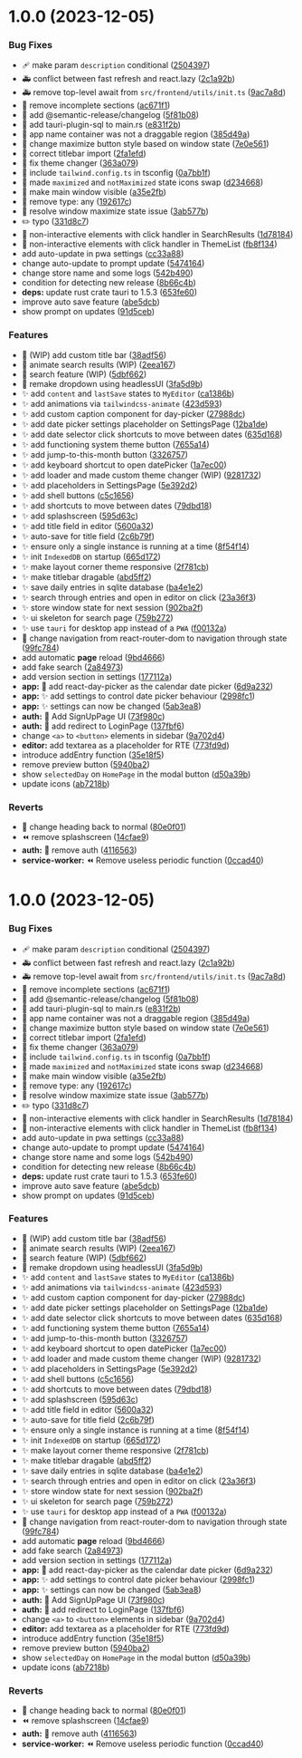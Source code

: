 # 1.0.0 (2023-12-05)


### Bug Fixes

* :adhesive_bandage: make param `description` conditional ([2504397](https://github.com/knownasnaffy/inner-ink/commit/25043976ebfdebe8abb149cafa3f7fff7c5e278d))
* :ambulance: conflict between fast refresh and react.lazy ([2c1a92b](https://github.com/knownasnaffy/inner-ink/commit/2c1a92be4a4f29867ac15e821b8540293d9ec77f))
* :ambulance: remove top-level await from `src/frontend/utils/init.ts` ([9ac7a8d](https://github.com/knownasnaffy/inner-ink/commit/9ac7a8d91e67acd82844e5492677f327b1ccdfc1))
* :art: remove incomplete sections ([ac671f1](https://github.com/knownasnaffy/inner-ink/commit/ac671f1050443203ed4097752dae8ba8fa891c91))
* :bug: add @semantic-release/changelog ([5f81b08](https://github.com/knownasnaffy/inner-ink/commit/5f81b082ab08e22bb6acabe6bc237ef11ce2e9cc))
* :bug: add tauri-plugin-sql to main.rs ([e831f2b](https://github.com/knownasnaffy/inner-ink/commit/e831f2b5dc8f49878e2a07a938dc817d091b1407))
* :bug: app name container was not a draggable region ([385d49a](https://github.com/knownasnaffy/inner-ink/commit/385d49a270b0f648a41539457447ac244b883f18))
* :bug: change maximize button style based on window state ([7e0e561](https://github.com/knownasnaffy/inner-ink/commit/7e0e56146dda64de341fad14f3caab1c299a9818))
* :bug: correct titlebar import ([2fa1efd](https://github.com/knownasnaffy/inner-ink/commit/2fa1efdb18de434341a9f38bef28ebfda4d74ec5))
* :bug: fix theme changer ([363a079](https://github.com/knownasnaffy/inner-ink/commit/363a079581b9a3821503fc77aae318a97ad1b305))
* :bug: include `tailwind.config.ts` in tsconfig ([0a7bb1f](https://github.com/knownasnaffy/inner-ink/commit/0a7bb1fb754d976a95612b1b2227e565463b2555))
* :bug: made `maximized` and `notMaximized` state icons swap ([d234668](https://github.com/knownasnaffy/inner-ink/commit/d234668e3e5162b694f1d2eddc7e98a50f921ab4))
* :bug: make main window visible ([a35e2fb](https://github.com/knownasnaffy/inner-ink/commit/a35e2fb51f4696aaa5494eef53290cc2a2412922))
* :bug: remove type: any ([192617c](https://github.com/knownasnaffy/inner-ink/commit/192617c720c01e640a749cbf292a8b337caa9535))
* :bug: resolve window maximize state issue ([3ab577b](https://github.com/knownasnaffy/inner-ink/commit/3ab577bc6dcec619c5d09dcad3aad33bdb78bb67))
* :pencil2: typo ([331d8c7](https://github.com/knownasnaffy/inner-ink/commit/331d8c7208974f0467b26633d3a992e2569eba2c))
* :rotating_light: non-interactive elements with click handler in SearchResults ([1d78184](https://github.com/knownasnaffy/inner-ink/commit/1d781845c65d58a6c2b81b23857439d9fd3f3736))
* :rotating_light: non-interactive elements with click handler in ThemeList ([fb8f134](https://github.com/knownasnaffy/inner-ink/commit/fb8f134afe416b1f3aadf3d3284ba4c54667f485))
* add auto-update in pwa settings ([cc33a88](https://github.com/knownasnaffy/inner-ink/commit/cc33a88d502f45638250f12b182b0d93706797f9))
* change auto-update to prompt update ([5474164](https://github.com/knownasnaffy/inner-ink/commit/54741647eef040619b2121f4046fa23421c7c832))
* change store name and some logs ([542b490](https://github.com/knownasnaffy/inner-ink/commit/542b4904128a270e3afd3dfdee4b95e6b40f4c7d))
* condition for detecting new release ([8b66c4b](https://github.com/knownasnaffy/inner-ink/commit/8b66c4bb23d634cc640c1003048e568d90c5f1f8))
* **deps:** update rust crate tauri to 1.5.3 ([653fe60](https://github.com/knownasnaffy/inner-ink/commit/653fe60ded304ea2cfdc3e4f5e756b6d17a80a80))
* improve auto save feature ([abe5dcb](https://github.com/knownasnaffy/inner-ink/commit/abe5dcbec0faa3e1444358fe86fd818d6cf83dc7))
* show prompt on updates ([91d5ceb](https://github.com/knownasnaffy/inner-ink/commit/91d5cebfa00fbe48f8cd6b932a1a55b825a373a0))


### Features

* :construction: (WIP) add custom title bar ([38adf56](https://github.com/knownasnaffy/inner-ink/commit/38adf5601769927f4c07f3443bc3eb5c8fa51e22))
* :construction: animate search results (WIP) ([2eea167](https://github.com/knownasnaffy/inner-ink/commit/2eea1678693e5475c0a3f3bdc413e528f88ac320))
* :construction: search feature (WIP) ([5dbf662](https://github.com/knownasnaffy/inner-ink/commit/5dbf6621e4516491ca3a42c3d09732cd701f0286))
* :lipstick: remake dropdown using headlessUI ([3fa5d9b](https://github.com/knownasnaffy/inner-ink/commit/3fa5d9b890a3da413850b783a62f2b48416b09c9))
* :sparkles: add `content` and `lastSave` states to `MyEditor` ([ca1386b](https://github.com/knownasnaffy/inner-ink/commit/ca1386ba84afee678b64355261f85af58d668b30))
* :sparkles: add animations via `tailwindcss-animate` ([423d593](https://github.com/knownasnaffy/inner-ink/commit/423d5934599c0336e12670bf40f073af0917cee7))
* :sparkles: add custom caption component for day-picker ([27988dc](https://github.com/knownasnaffy/inner-ink/commit/27988dc9da8db079cdb4e61051d952f2377e47df))
* :sparkles: add date picker settings placeholder on SettingsPage ([12ba1de](https://github.com/knownasnaffy/inner-ink/commit/12ba1de9e744355231756c9155d95c6c86184bfc))
* :sparkles: add date selector click shortcuts to move between dates ([635d168](https://github.com/knownasnaffy/inner-ink/commit/635d168739c0e5adea13a69ae4a12afd149527df))
* :sparkles: add functioning system theme button ([7655a14](https://github.com/knownasnaffy/inner-ink/commit/7655a148fe0b5cbf41eaa1fcbae3e228426313f3))
* :sparkles: add jump-to-this-month button ([3326757](https://github.com/knownasnaffy/inner-ink/commit/332675734725c5c5a57d565df5e05b722de4f18c))
* :sparkles: add keyboard shortcut to open datePicker ([1a7ec00](https://github.com/knownasnaffy/inner-ink/commit/1a7ec001b1c7a3bb4efc6e33b5c4883a013f6030))
* :sparkles: add loader and made custom theme changer (WIP) ([9281732](https://github.com/knownasnaffy/inner-ink/commit/9281732eb5bb3186e3b8f4fdbd28d77aa86009c0))
* :sparkles: add placeholders in SettingsPage ([5e392d2](https://github.com/knownasnaffy/inner-ink/commit/5e392d2d54415f789382ec09350ae69b9341a3e7))
* :sparkles: add shell buttons ([c5c1656](https://github.com/knownasnaffy/inner-ink/commit/c5c1656239200db51bcf2a6f974b68d501864334))
* :sparkles: add shortcuts to move between dates ([79dbd18](https://github.com/knownasnaffy/inner-ink/commit/79dbd1868a724bb538820c6a2ce8b48c0c2733b1))
* :sparkles: add splashscreen ([595d63c](https://github.com/knownasnaffy/inner-ink/commit/595d63cadcad924d5d38ad433b1d5b21bbef7275))
* :sparkles: add title field in editor ([5600a32](https://github.com/knownasnaffy/inner-ink/commit/5600a32837b84c8db86adc1cbd27097a1d0ba68b))
* :sparkles: auto-save for title field ([2c6b79f](https://github.com/knownasnaffy/inner-ink/commit/2c6b79f67a166ae98379cfe68da3bda0fd69c112))
* :sparkles: ensure only a single instance is running at a time ([8f54f14](https://github.com/knownasnaffy/inner-ink/commit/8f54f1414901fbade6201f970b15592bc9db86a3))
* :sparkles: init `IndexedDB` on startup ([665d172](https://github.com/knownasnaffy/inner-ink/commit/665d172db8bb55ca7005e52468493b76e5765381))
* :sparkles: make layout corner theme responsive ([2f781cb](https://github.com/knownasnaffy/inner-ink/commit/2f781cbdd218a936ec24d934b887b52a8444f572))
* :sparkles: make titlebar dragable ([abd5ff2](https://github.com/knownasnaffy/inner-ink/commit/abd5ff22f23d0bad6e2ebc4d319fc4350cebd8d9))
* :sparkles: save daily entries in sqlite database ([ba4e1e2](https://github.com/knownasnaffy/inner-ink/commit/ba4e1e22ba016c58f49ebcedd1d1dc311c68d12b))
* :sparkles: search through entries and open in editor on click ([23a36f3](https://github.com/knownasnaffy/inner-ink/commit/23a36f3c1cc095f504c64630c04fafed6d22c8d8))
* :sparkles: store window state for next session ([902ba2f](https://github.com/knownasnaffy/inner-ink/commit/902ba2f916900f0974dbfc1b9cb9594aac3eb076))
* :sparkles: ui skeleton for search page ([759b272](https://github.com/knownasnaffy/inner-ink/commit/759b2726befbd313bec010ddf4d57858a9c0a9f8))
* :sparkles: use `tauri` for desktop app instead of a `PWA` ([f00132a](https://github.com/knownasnaffy/inner-ink/commit/f00132ad9ccdff302c78138e4d42d4bd64f8e46d))
* :truck: change navigation from react-router-dom to navigation through state ([99fc784](https://github.com/knownasnaffy/inner-ink/commit/99fc78433600a03cd5fb4f5171b824824ca45d0d))
* add automatic **page** reload ([9bd4666](https://github.com/knownasnaffy/inner-ink/commit/9bd466661efb6602b4784cb8345e4ccccc4a7e1e))
* add fake search ([2a84973](https://github.com/knownasnaffy/inner-ink/commit/2a84973bad487f77d87241d344a78eff4e591145))
* add version section in settings ([177112a](https://github.com/knownasnaffy/inner-ink/commit/177112a229db541cd595fc01a3cfe712eba67701))
* **app:** :construction: add react-day-picker as the calendar date picker ([6d9a232](https://github.com/knownasnaffy/inner-ink/commit/6d9a232c41d848d1005ace67493ee43ea6760197))
* **app:** :sparkles: add settings to control date picker behaviour ([2998fc1](https://github.com/knownasnaffy/inner-ink/commit/2998fc1e6b404b68c7c1f7a7e03dd836dd508fce))
* **app:** :sparkles: settings can now be changed ([5ab3ea8](https://github.com/knownasnaffy/inner-ink/commit/5ab3ea8037ee74239ff8f7917000357597f10c10))
* **auth:** :lipstick: Add SignUpPage UI ([73f980c](https://github.com/knownasnaffy/inner-ink/commit/73f980c496f3518b3d7b5c574102e1153af467c2))
* **auth:** :passport_control: add redirect to LoginPage ([137fbf6](https://github.com/knownasnaffy/inner-ink/commit/137fbf6122f3039d56d9d93512a1ce11204ecf22))
* change `<a>` to `<button>` elements in sidebar ([9a702d4](https://github.com/knownasnaffy/inner-ink/commit/9a702d47e766e0ee51c67cce18c7765c033a44f5))
* **editor:** add textarea as a placeholder for RTE ([773fd9d](https://github.com/knownasnaffy/inner-ink/commit/773fd9dd16fa9a3ec965d5c113083435fbf7483c))
* introduce addEntry function ([35e18f5](https://github.com/knownasnaffy/inner-ink/commit/35e18f5349e1542d2cbaf3c34af2a132ee9ac8fc))
* remove preview button ([5940ba2](https://github.com/knownasnaffy/inner-ink/commit/5940ba248b7c05afb10ba8bd286d226d93247006))
* show `selectedDay` on `HomePage` in the modal button ([d50a39b](https://github.com/knownasnaffy/inner-ink/commit/d50a39bcb5fa4a2f54ec6fde0580cd31f02a8b89))
* update icons ([ab7218b](https://github.com/knownasnaffy/inner-ink/commit/ab7218b1015dff9d1b6bdd2602597d1815935946))


### Reverts

* :lipstick: change heading back to normal ([80e0f01](https://github.com/knownasnaffy/inner-ink/commit/80e0f010d12d25edbe902d0ed1fc323cb97cebbd))
* :rewind: remove splashscreen ([14cfae9](https://github.com/knownasnaffy/inner-ink/commit/14cfae91fc32b24d885a3e18fd0e93ca873aa2de))
* **auth:** :passport_control: remove auth ([4116563](https://github.com/knownasnaffy/inner-ink/commit/41165635ff2bf658e932f9d225cbe1a5db369c80))
* **service-worker:** :rewind: Remove useless periodic function ([0ccad40](https://github.com/knownasnaffy/inner-ink/commit/0ccad4042568a5ae34d0f16b62d0a9675f646e14))

# 1.0.0 (2023-12-05)


### Bug Fixes

* :adhesive_bandage: make param `description` conditional ([2504397](https://github.com/knownasnaffy/inner-ink/commit/25043976ebfdebe8abb149cafa3f7fff7c5e278d))
* :ambulance: conflict between fast refresh and react.lazy ([2c1a92b](https://github.com/knownasnaffy/inner-ink/commit/2c1a92be4a4f29867ac15e821b8540293d9ec77f))
* :ambulance: remove top-level await from `src/frontend/utils/init.ts` ([9ac7a8d](https://github.com/knownasnaffy/inner-ink/commit/9ac7a8d91e67acd82844e5492677f327b1ccdfc1))
* :art: remove incomplete sections ([ac671f1](https://github.com/knownasnaffy/inner-ink/commit/ac671f1050443203ed4097752dae8ba8fa891c91))
* :bug: add @semantic-release/changelog ([5f81b08](https://github.com/knownasnaffy/inner-ink/commit/5f81b082ab08e22bb6acabe6bc237ef11ce2e9cc))
* :bug: add tauri-plugin-sql to main.rs ([e831f2b](https://github.com/knownasnaffy/inner-ink/commit/e831f2b5dc8f49878e2a07a938dc817d091b1407))
* :bug: app name container was not a draggable region ([385d49a](https://github.com/knownasnaffy/inner-ink/commit/385d49a270b0f648a41539457447ac244b883f18))
* :bug: change maximize button style based on window state ([7e0e561](https://github.com/knownasnaffy/inner-ink/commit/7e0e56146dda64de341fad14f3caab1c299a9818))
* :bug: correct titlebar import ([2fa1efd](https://github.com/knownasnaffy/inner-ink/commit/2fa1efdb18de434341a9f38bef28ebfda4d74ec5))
* :bug: fix theme changer ([363a079](https://github.com/knownasnaffy/inner-ink/commit/363a079581b9a3821503fc77aae318a97ad1b305))
* :bug: include `tailwind.config.ts` in tsconfig ([0a7bb1f](https://github.com/knownasnaffy/inner-ink/commit/0a7bb1fb754d976a95612b1b2227e565463b2555))
* :bug: made `maximized` and `notMaximized` state icons swap ([d234668](https://github.com/knownasnaffy/inner-ink/commit/d234668e3e5162b694f1d2eddc7e98a50f921ab4))
* :bug: make main window visible ([a35e2fb](https://github.com/knownasnaffy/inner-ink/commit/a35e2fb51f4696aaa5494eef53290cc2a2412922))
* :bug: remove type: any ([192617c](https://github.com/knownasnaffy/inner-ink/commit/192617c720c01e640a749cbf292a8b337caa9535))
* :bug: resolve window maximize state issue ([3ab577b](https://github.com/knownasnaffy/inner-ink/commit/3ab577bc6dcec619c5d09dcad3aad33bdb78bb67))
* :pencil2: typo ([331d8c7](https://github.com/knownasnaffy/inner-ink/commit/331d8c7208974f0467b26633d3a992e2569eba2c))
* :rotating_light: non-interactive elements with click handler in SearchResults ([1d78184](https://github.com/knownasnaffy/inner-ink/commit/1d781845c65d58a6c2b81b23857439d9fd3f3736))
* :rotating_light: non-interactive elements with click handler in ThemeList ([fb8f134](https://github.com/knownasnaffy/inner-ink/commit/fb8f134afe416b1f3aadf3d3284ba4c54667f485))
* add auto-update in pwa settings ([cc33a88](https://github.com/knownasnaffy/inner-ink/commit/cc33a88d502f45638250f12b182b0d93706797f9))
* change auto-update to prompt update ([5474164](https://github.com/knownasnaffy/inner-ink/commit/54741647eef040619b2121f4046fa23421c7c832))
* change store name and some logs ([542b490](https://github.com/knownasnaffy/inner-ink/commit/542b4904128a270e3afd3dfdee4b95e6b40f4c7d))
* condition for detecting new release ([8b66c4b](https://github.com/knownasnaffy/inner-ink/commit/8b66c4bb23d634cc640c1003048e568d90c5f1f8))
* **deps:** update rust crate tauri to 1.5.3 ([653fe60](https://github.com/knownasnaffy/inner-ink/commit/653fe60ded304ea2cfdc3e4f5e756b6d17a80a80))
* improve auto save feature ([abe5dcb](https://github.com/knownasnaffy/inner-ink/commit/abe5dcbec0faa3e1444358fe86fd818d6cf83dc7))
* show prompt on updates ([91d5ceb](https://github.com/knownasnaffy/inner-ink/commit/91d5cebfa00fbe48f8cd6b932a1a55b825a373a0))


### Features

* :construction: (WIP) add custom title bar ([38adf56](https://github.com/knownasnaffy/inner-ink/commit/38adf5601769927f4c07f3443bc3eb5c8fa51e22))
* :construction: animate search results (WIP) ([2eea167](https://github.com/knownasnaffy/inner-ink/commit/2eea1678693e5475c0a3f3bdc413e528f88ac320))
* :construction: search feature (WIP) ([5dbf662](https://github.com/knownasnaffy/inner-ink/commit/5dbf6621e4516491ca3a42c3d09732cd701f0286))
* :lipstick: remake dropdown using headlessUI ([3fa5d9b](https://github.com/knownasnaffy/inner-ink/commit/3fa5d9b890a3da413850b783a62f2b48416b09c9))
* :sparkles: add `content` and `lastSave` states to `MyEditor` ([ca1386b](https://github.com/knownasnaffy/inner-ink/commit/ca1386ba84afee678b64355261f85af58d668b30))
* :sparkles: add animations via `tailwindcss-animate` ([423d593](https://github.com/knownasnaffy/inner-ink/commit/423d5934599c0336e12670bf40f073af0917cee7))
* :sparkles: add custom caption component for day-picker ([27988dc](https://github.com/knownasnaffy/inner-ink/commit/27988dc9da8db079cdb4e61051d952f2377e47df))
* :sparkles: add date picker settings placeholder on SettingsPage ([12ba1de](https://github.com/knownasnaffy/inner-ink/commit/12ba1de9e744355231756c9155d95c6c86184bfc))
* :sparkles: add date selector click shortcuts to move between dates ([635d168](https://github.com/knownasnaffy/inner-ink/commit/635d168739c0e5adea13a69ae4a12afd149527df))
* :sparkles: add functioning system theme button ([7655a14](https://github.com/knownasnaffy/inner-ink/commit/7655a148fe0b5cbf41eaa1fcbae3e228426313f3))
* :sparkles: add jump-to-this-month button ([3326757](https://github.com/knownasnaffy/inner-ink/commit/332675734725c5c5a57d565df5e05b722de4f18c))
* :sparkles: add keyboard shortcut to open datePicker ([1a7ec00](https://github.com/knownasnaffy/inner-ink/commit/1a7ec001b1c7a3bb4efc6e33b5c4883a013f6030))
* :sparkles: add loader and made custom theme changer (WIP) ([9281732](https://github.com/knownasnaffy/inner-ink/commit/9281732eb5bb3186e3b8f4fdbd28d77aa86009c0))
* :sparkles: add placeholders in SettingsPage ([5e392d2](https://github.com/knownasnaffy/inner-ink/commit/5e392d2d54415f789382ec09350ae69b9341a3e7))
* :sparkles: add shell buttons ([c5c1656](https://github.com/knownasnaffy/inner-ink/commit/c5c1656239200db51bcf2a6f974b68d501864334))
* :sparkles: add shortcuts to move between dates ([79dbd18](https://github.com/knownasnaffy/inner-ink/commit/79dbd1868a724bb538820c6a2ce8b48c0c2733b1))
* :sparkles: add splashscreen ([595d63c](https://github.com/knownasnaffy/inner-ink/commit/595d63cadcad924d5d38ad433b1d5b21bbef7275))
* :sparkles: add title field in editor ([5600a32](https://github.com/knownasnaffy/inner-ink/commit/5600a32837b84c8db86adc1cbd27097a1d0ba68b))
* :sparkles: auto-save for title field ([2c6b79f](https://github.com/knownasnaffy/inner-ink/commit/2c6b79f67a166ae98379cfe68da3bda0fd69c112))
* :sparkles: ensure only a single instance is running at a time ([8f54f14](https://github.com/knownasnaffy/inner-ink/commit/8f54f1414901fbade6201f970b15592bc9db86a3))
* :sparkles: init `IndexedDB` on startup ([665d172](https://github.com/knownasnaffy/inner-ink/commit/665d172db8bb55ca7005e52468493b76e5765381))
* :sparkles: make layout corner theme responsive ([2f781cb](https://github.com/knownasnaffy/inner-ink/commit/2f781cbdd218a936ec24d934b887b52a8444f572))
* :sparkles: make titlebar dragable ([abd5ff2](https://github.com/knownasnaffy/inner-ink/commit/abd5ff22f23d0bad6e2ebc4d319fc4350cebd8d9))
* :sparkles: save daily entries in sqlite database ([ba4e1e2](https://github.com/knownasnaffy/inner-ink/commit/ba4e1e22ba016c58f49ebcedd1d1dc311c68d12b))
* :sparkles: search through entries and open in editor on click ([23a36f3](https://github.com/knownasnaffy/inner-ink/commit/23a36f3c1cc095f504c64630c04fafed6d22c8d8))
* :sparkles: store window state for next session ([902ba2f](https://github.com/knownasnaffy/inner-ink/commit/902ba2f916900f0974dbfc1b9cb9594aac3eb076))
* :sparkles: ui skeleton for search page ([759b272](https://github.com/knownasnaffy/inner-ink/commit/759b2726befbd313bec010ddf4d57858a9c0a9f8))
* :sparkles: use `tauri` for desktop app instead of a `PWA` ([f00132a](https://github.com/knownasnaffy/inner-ink/commit/f00132ad9ccdff302c78138e4d42d4bd64f8e46d))
* :truck: change navigation from react-router-dom to navigation through state ([99fc784](https://github.com/knownasnaffy/inner-ink/commit/99fc78433600a03cd5fb4f5171b824824ca45d0d))
* add automatic **page** reload ([9bd4666](https://github.com/knownasnaffy/inner-ink/commit/9bd466661efb6602b4784cb8345e4ccccc4a7e1e))
* add fake search ([2a84973](https://github.com/knownasnaffy/inner-ink/commit/2a84973bad487f77d87241d344a78eff4e591145))
* add version section in settings ([177112a](https://github.com/knownasnaffy/inner-ink/commit/177112a229db541cd595fc01a3cfe712eba67701))
* **app:** :construction: add react-day-picker as the calendar date picker ([6d9a232](https://github.com/knownasnaffy/inner-ink/commit/6d9a232c41d848d1005ace67493ee43ea6760197))
* **app:** :sparkles: add settings to control date picker behaviour ([2998fc1](https://github.com/knownasnaffy/inner-ink/commit/2998fc1e6b404b68c7c1f7a7e03dd836dd508fce))
* **app:** :sparkles: settings can now be changed ([5ab3ea8](https://github.com/knownasnaffy/inner-ink/commit/5ab3ea8037ee74239ff8f7917000357597f10c10))
* **auth:** :lipstick: Add SignUpPage UI ([73f980c](https://github.com/knownasnaffy/inner-ink/commit/73f980c496f3518b3d7b5c574102e1153af467c2))
* **auth:** :passport_control: add redirect to LoginPage ([137fbf6](https://github.com/knownasnaffy/inner-ink/commit/137fbf6122f3039d56d9d93512a1ce11204ecf22))
* change `<a>` to `<button>` elements in sidebar ([9a702d4](https://github.com/knownasnaffy/inner-ink/commit/9a702d47e766e0ee51c67cce18c7765c033a44f5))
* **editor:** add textarea as a placeholder for RTE ([773fd9d](https://github.com/knownasnaffy/inner-ink/commit/773fd9dd16fa9a3ec965d5c113083435fbf7483c))
* introduce addEntry function ([35e18f5](https://github.com/knownasnaffy/inner-ink/commit/35e18f5349e1542d2cbaf3c34af2a132ee9ac8fc))
* remove preview button ([5940ba2](https://github.com/knownasnaffy/inner-ink/commit/5940ba248b7c05afb10ba8bd286d226d93247006))
* show `selectedDay` on `HomePage` in the modal button ([d50a39b](https://github.com/knownasnaffy/inner-ink/commit/d50a39bcb5fa4a2f54ec6fde0580cd31f02a8b89))
* update icons ([ab7218b](https://github.com/knownasnaffy/inner-ink/commit/ab7218b1015dff9d1b6bdd2602597d1815935946))


### Reverts

* :lipstick: change heading back to normal ([80e0f01](https://github.com/knownasnaffy/inner-ink/commit/80e0f010d12d25edbe902d0ed1fc323cb97cebbd))
* :rewind: remove splashscreen ([14cfae9](https://github.com/knownasnaffy/inner-ink/commit/14cfae91fc32b24d885a3e18fd0e93ca873aa2de))
* **auth:** :passport_control: remove auth ([4116563](https://github.com/knownasnaffy/inner-ink/commit/41165635ff2bf658e932f9d225cbe1a5db369c80))
* **service-worker:** :rewind: Remove useless periodic function ([0ccad40](https://github.com/knownasnaffy/inner-ink/commit/0ccad4042568a5ae34d0f16b62d0a9675f646e14))
